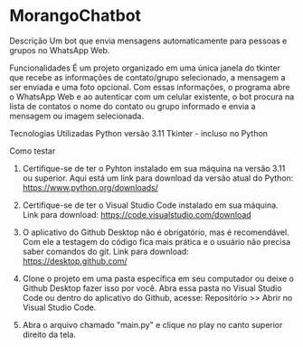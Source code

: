 # MorangoChatbot

Descrição
Um bot que envia mensagens automaticamente para pessoas e grupos no WhatsApp Web.

Funcionalidades
É um projeto organizado em uma única janela do tkinter que recebe as informações de contato/grupo selecionado, a mensagem a ser enviada e uma foto opcional. Com essas informações, o programa abre o WhatsApp Web e ao autenticar com um celular existente, o bot procura na lista de contatos o nome do contato ou grupo informado e envia a mensagem ou imagem selecionada.

Tecnologias Utilizadas
Python versão 3.11
Tkinter - incluso no Python

Como testar
1. Certifique-se de ter o Pyhton instalado em sua máquina na versão 3.11 ou superior. Aqui está um link para download da versão atual do Python: https://www.python.org/downloads/

2. Certifique-se de ter o Visual Studio Code instalado em sua máquina. Link para download: https://code.visualstudio.com/download

3. O aplicativo do Github Desktop não é obrigatório, mas é recomendável. Com ele a testagem do código fica mais prática e o usuário não precisa saber comandos do git. Link para download: https://desktop.github.com/

4. Clone o projeto em uma pasta específica em seu computador ou deixe o Github Desktop fazer isso por você. Abra essa pasta no Visual Studio Code ou dentro do aplicativo do Github, acesse: Repositório >> Abrir no Visual Studio Code.

5. Abra o arquivo chamado "main.py" e clique no play no canto superior direito da tela.